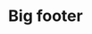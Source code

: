 ---
layout: pattern
categories: [patterns, footer]
title: Big footer
type: [detail-page]
permalink: /patterns/footer/big-footer/
overview: Choose the big footer for sites that need to have continued access to many global pages.
description: |
    The big footer is perfect for organizations that have a lot of links that need to have consistent access. It is recommended that the different user types be evaluated for the pathways they need from these links.
    
    _For more information about footers at [footers](/patterns/footer)._
    
usa-link: "https://designsystem.digital.gov/components/footer/"
#specification: |

#spec:

### Paths to view design and code... 
## designimg: can be used to show an image of the design until a coded version can be created. The htmlpath & csspath should be located in the pattens folder. Read more about creating coded components in /docs/creating-patterns 
# designimg: 
htmlpath: patterns/footer/footer-big.md
csspath: patterns/footer/index.scss
---